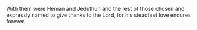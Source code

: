 With them were Heman and Jeduthun and the rest of those chosen and expressly named to give thanks to the Lord, for his steadfast love endures forever.
